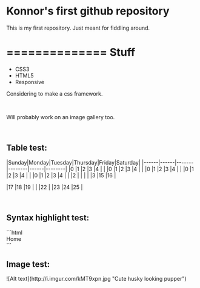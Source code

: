 # Konnor's first github repository

This is my first repository. Just meant for fiddling around.

==============
Stuff
==============
<ul>
<li>CSS3</li>
<li>HTML5</li>
<li>Responsive</li>
</ul>

Considering to make a css framework.

<br>

Will probably work on an image gallery too.
<br>



<br>
<h2>Table test:</h2>
|Sunday|Monday|Tuesday|Thursday|Friday|Saturday|
|------|------|-------|--------|------|--------|
|0     |1     |2      |3       |4     |	       |
|0     |1     |2      |3       |4     |	       |
|0     |1     |2      |3       |4     |	       |
|0     |1     |2      |3       |4     |	       |
|0     |1     |2      |3       |4     |	       |
	      |2      |
|      |      |       |3       |15    |16      |

|17    |18    |19     |        |      |22      |
|23    |24    |25     |


<br>
<h2>Syntax highlight test:</h2>
```html
<div class="nav-bar red">Home</div>
```


<br>
<h2>Image test:</h2>
![Alt text](http://i.imgur.com/kMT9xpn.jpg "Cute husky looking pupper")